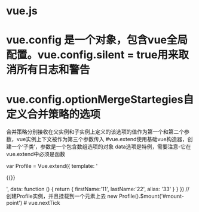 # vue.js
# vue.config 是一个对象，包含vue全局配置。vue.config.silent = true用来取消所有日志和警告
# vue.config.optionMergeStartegies自定义合并策略的选项
合并策略分别接收在父实例和子实例上定义的该选项的值作为第一个和第二个参数，vue实例上下文被作为第三个参数传入
#vue.extend使用基础vue构造器，创建一个‘子类’，参数是一个包含数组选项的对象
data选项是特例，需要注意-它在vue.extend中必须是函数
<div></div>
var Profile = Vue.extend({
  template: '<p>{{}}</p>',
  data: function () {
  return {
firstName:'11',
lastName:'22',
alias: '33'
}
  }
})
// 创建Profile实例，并且挂载到一个元素上去
new Profile().$mount('#mount-point')
# vue.nextTick

